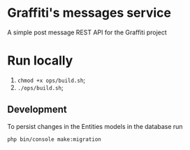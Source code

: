 # Graffiti's messages service
A simple post message REST API for the Graffiti project

# Run locally
1. `chmod +x ops/build.sh`;
2. `./ops/build.sh`;

## Development
To persist changes in the Entities models in the database run
```sh
php bin/console make:migration
```